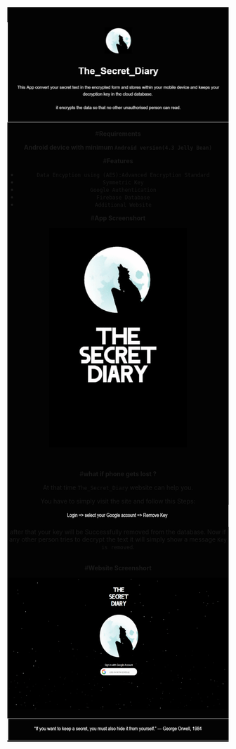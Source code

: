 <div style="background-color:rgba(0, 0, 0, 0.99);text-align:center; vertical-align: middle;   padding-top: 20px;">
<p align="center">
    <img src="Images/intro.JPG" alt=" logo" >
  </a>
</p>

#**Requirements**

__Android device with minimum `Android version(4.3 Jelly Bean)`__

#**Features**
* `Data Encyption using (AES):Advanced Encryption Standard`
* `Symmetric Key`
* `Google Authentication`
* `Firebase Database`
* `Additional Website`

#**App Screenshort** 

 <img src="Images/appgif.gif" alt=" logo" wiinstadth="500" height="500">

<br><br>
#**what if phone gets lost ?**

At that time `The_Secret_Diary` website can help you.
 
You have to simply visit the site and follow this Steps:
<img src="Images/step.JPG"  wiinstadth="100" height="50">
<br>
after that your key will be Successfully removed from the database.
Now if any other person tries to decrypt the text it will simply show a message `Key is removed`.
<br><br>

#**Website Screenshort**

 <img src="Images/web3.gif"  wiinstadth="500" height="300">
<br><br>



 <img src="Images/qoute.JPG"  wiinstadth="500" height="50">

